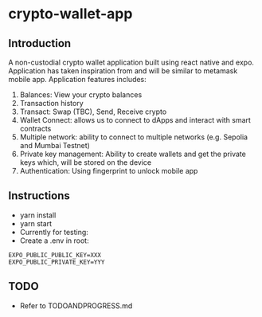 # crypto-wallet-app

## Introduction

A non-custodial crypto wallet application built using react native and expo. Application has taken inspiration from and will be similar to metamask mobile app. Application features includes:

1. Balances: View your crypto balances
2. Transaction history
3. Transact: Swap (TBC), Send, Receive crypto
4. Wallet Connect: allows us to connect to dApps and interact with smart contracts
5. Multiple network: ability to connect to multiple networks (e.g. Sepolia and Mumbai Testnet)
6. Private key management: Ability to create wallets and get the private keys which, will be stored on the device
7. Authentication: Using fingerprint to unlock mobile app

## Instructions

- yarn install
- yarn start
- Currently for testing:
- Create a .env in root:

```
EXPO_PUBLIC_PUBLIC_KEY=XXX
EXPO_PUBLIC_PRIVATE_KEY=YYY
```

## TODO

- Refer to TODOANDPROGRESS.md
